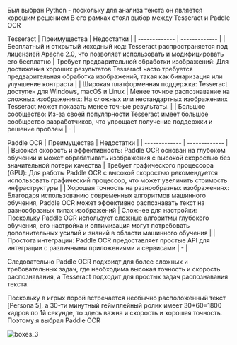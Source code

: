 Был выбран Python - поскольку для анализа текста он является хорошим решением
В его рамках стоял выбор между Tesseract и Paddle OCR

Tesseract
| Преимущества  | Недостатки |
| ------------- | ------------- |
| Бесплатный и открытый исходный код: Tesseract распространяется под лицензией Apache 2.0, что позволяет использовать и модифицировать его бесплатно  | Требует предварительной обработки изображений: Для достижения хороших результатов Tesseract часто требуется предварительная обработка изображений, такая как бинаризация или улучшение контраста |
| Широкая платформенная поддержка: Tesseract доступен для Windows, macOS и Linux | Менее точное распознавание на сложных изображениях: На сложных или нестандартных изображениях Tesseract может показать менее точные результаты.  |
| Большое сообщество: Из-за своей популярности Tesseract имеет большое сообщество разработчиков, что упрощает получение поддержки и решение проблем  | - |

Paddle OCR
| Преимущества  | Недостатки |
| ------------- | ------------- |
| Высокая скорость и эффективность: Paddle OCR основан на глубоком обучении и может обрабатывать изображения с высокой скоростью без значительной потери качества | Требует графического процессора (GPU): Для работы Paddle OCR с высокой скоростью рекомендуется использовать графический процессор, что может увеличить стоимость инфраструктуры  |
| Хорошая точность на разнообразных изображениях: Благодаря использованию современных алгоритмов машинного обучения, Paddle OCR может эффективно распознавать текст на разнообразных типах изображений | Сложнее для настройки: Поскольку Paddle OCR использует сложные алгоритмы глубокого обучения, его настройка и оптимизация могут потребовать дополнительных усилий и знаний в области машинного обучения  |
| Простота интеграции: Paddle OCR предоставляет простые API для интеграции с различными приложениями и сервисами | -  |

Следовательно Paddle OCR подхоидт для более сложных и требовательных задач, где необходима высокая точность и скорость распознавания, а Tesseract подходит для простых задач распознавания текста.

Поскольку в игрых порой встречается необычно расположенный текст [Persona 5], а 30-ти минутный геймплейный ролик имеет 30*60=1800 кадров по 1й секунде, то здесь важна и скорость и хорошая точность. Поэтому я выбрал Paddle OCR

![boxes_3](https://github.com/Xryak-Git/project-decision-explanation/assets/49875834/2becd5db-11fc-4bda-864c-e02afa649198)
